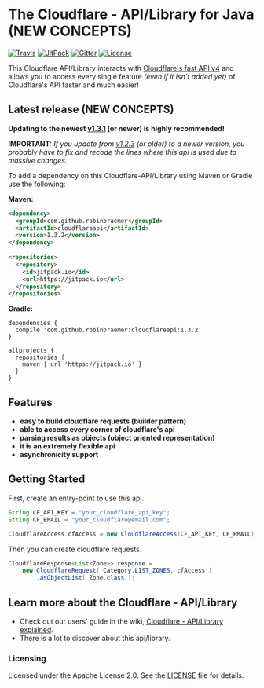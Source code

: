 # The Cloudflare - API/Library for Java (NEW CONCEPTS)

[![Travis][travis-img]][travis-url]
[![JitPack][jitpack-img]][jitpack-url]
[![Gitter][gitter-img]][gitter-url]
[![License][license-img]][license-url]

This Cloudflare API/Library interacts with [Cloudflare's fast API v4](https://api.cloudflare.com/)
and allows you to access every single feature _(even if it isn't added yet)_ of Cloudflare's API faster and much easier!

## Latest release (NEW CONCEPTS)
**Updating to the newest [v1.3.1][releases-url] (or newer) is highly recommended!**

**IMPORTANT:** _If you update from [v1.2.3](https://github.com/robinbraemer/CloudflareAPI/releases/tag/1.2.3)
(or older) to a newer version, you probably have to fix and recode the lines where this api is used
due to massive changes._


To add a dependency on this Cloudflare-API/Library using Maven or Gradle use the following:

**Maven:**
```xml
<dependency>
  <groupId>com.github.robinbraemer</groupId>
  <artifactId>cloudflareapi</artifactId>
  <version>1.3.2</version>
</dependency>
	
<repositories>
  <repository>
    <id>jitpack.io</id>
    <url>https://jitpack.io</url>
  </repository>
</repositories>
```

**Gradle:**
```
dependencies {
  compile 'com.github.robinbraemer:cloudflareapi:1.3.2'
}

allprojects {
  repositories {
    maven { url 'https://jitpack.io' }
  }
}
```

## Features
- **easy to build cloudflare requests (builder pattern)**
- **able to access every corner of cloudflare's api**
- **parsing results as objects (object oriented representation)**
- **it is an extremely flexible api**
- **asynchronicity support**

## Getting Started
First, create an entry-point to use this api.
```java
String CF_API_KEY = "your_cloudflare_api_key";
String CF_EMAIL = "your_cloudflare@email.com";

CloudflareAccess cfAccess = new CloudflareAccess(CF_API_KEY, CF_EMAIL);
```

Then you can create cloudflare requests.
```java
CloudflareResponse<List<Zone>> response =
    new CloudflareRequest( Category.LIST_ZONES, cfAccess )
        .asObjectList( Zone.class );
```

## Learn more about the Cloudflare - API/Library

- Check out our users' guide in the wiki, [Cloudflare - API/Library explained][wiki-url].
- There is a lot to discover about this api/library.

### Licensing
Licensed under the Apache License 2.0. See the [LICENSE](LICENSE) file for details.






[releases-url]: https://github.com/robinbraemer/CloudflareAPI/releases
[wiki-url]: https://github.com/robinbraemer/CloudflareAPI/wiki

[travis-url]: https://travis-ci.org/robinbraemer/CloudflareAPI
[travis-img]: https://travis-ci.org/robinbraemer/CloudflareAPI.svg?branch=master

[jitpack-url]: https://jitpack.io/#robinbraemer/CloudflareAPI
[jitpack-img]: https://jitpack.io/v/robinbraemer/CloudflareAPI.svg

[gitter-url]: https://gitter.im/CloudflareAPI/Lobby
[gitter-img]: https://badges.gitter.im/Join%20Chat.svg

[license-url]: https://github.com/robinbraemer/CloudflareAPI/blob/master/LICENSE
[license-img]: https://img.shields.io/badge/license-Apache_2.0-blue.svg?style=flat

